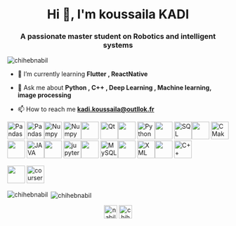 <h1 align="center">Hi 👋, I'm koussaila KADI</h1>
<h3 align="center">A passionate master student on Robotics and intelligent systems</h3>

<p align="left"> <img src="https://komarev.com/ghpvc/?username=chihebnabil" alt="chihebnabil" /> </p>

- 🌱 I’m currently learning **Flutter , ReactNative**

- 💬 Ask me about **Python , C++ , Deep Learning , Machine learning, image processing**

- 📫 How to reach me **kadi.koussaila@outllok.fr**

<p align="left"> <img src=https://www.vectorlogo.zone/logos/usepanda/usepanda-icon.svg alt="Pandas" width="40" height="40"/> <img src="https://pandas.pydata.org/" alt="Pandas" width="40" height="40"/><img src="https://www.vectorlogo.zone/logos/numpy/numpy-icon.svg" alt="Numpy" width="40" height="40"/> <img src="https://pandas.pydata.org/" alt="Numpy" width="40" height="40"/><img src="https://www.vectorlogo.zone/logos/qtio/qtio-icon.svg" width="40" height="40"/> <img src="https://pandas.pydata.org/" alt="Qt" width="40" height="40"/><img src="https://www.vectorlogo.zone/logos/python/python-icon.svg" width="40" height="40"/> <img src="https://pandas.pydata.org/" alt="Python" width="40" height="40"/><img src="https://www.vectorlogo.zone/logos/sqlite/sqlite-icon.svg" width="40" height="40"/> <img src="https://pandas.pydata.org/" alt="SQL" width="40" height="40"/><img src="https://www.vectorlogo.zone/logos/cmake/cmake-icon.svg" width="40" height="40"/> <img src="https://pandas.pydata.org/" alt="CMake" width="40" height="40"/><img src="https://www.vectorlogo.zone/logos/java/java-icon.svg" width="40" height="40"/> <img src="https://pandas.pydata.org/" alt="JAVA" width="40" height="40"/><img src="https://www.vectorlogo.zone/logos/jupyter/jupyter-icon.svg" width="40" height="40"/> <img src="https://pandas.pydata.org/" alt="jupyter" width="40" height="40"/><img src="https://www.vectorlogo.zone/logos/mysql/mysql-official.svg" width="40" height="40"/> <img src="https://pandas.pydata.org/" alt="MySQL" width="40" height="40"/><img src="https://www.vectorlogo.zone/logos/w3c_xml/w3c_xml-icon.svg" width="40" height="40"/> <img src="https://pandas.pydata.org/" alt="XML" width="40" height="40"/><img src="https://github.com/isocpp/logos/blob/master/cpp_logo.svg" width="40" height="40"/> <img src="https://pandas.pydata.org/" alt="C++" width="40" height="40"/>
  
  
  
  
  
  
  
 

  
  
  
<img src="https://www.vectorlogo.zone/logos/coursera/coursera-icon.svg" width="40" height="40"/> <img src="https://pandas.pydata.org/" alt="coursera" width="40" height="40"/>
  
  
  
  
<p><img align="left" src="https://github-readme-stats.vercel.app/api/top-langs/?username=chihebnabil&layout=compact&hide=html" alt="chihebnabil" /></p>

<p>&nbsp;<img align="center" src="https://github-readme-stats.vercel.app/api?username=chihebnabil&show_icons=true" alt="chihebnabil" /></p>

<p align="center">
<a href="https://twitter.com/nabilchiheb" target="blank"><img align="center" src="https://cdn.jsdelivr.net/npm/simple-icons@3.0.1/icons/twitter.svg" alt="nabilchiheb" height="30" width="30" /></a>
<a href="https://fb.com/chihebnabil" target="blank"><img align="center" src="https://cdn.jsdelivr.net/npm/simple-icons@3.0.1/icons/facebook.svg" alt="chihebnabil" height="30" width="30" /></a>
</p>
